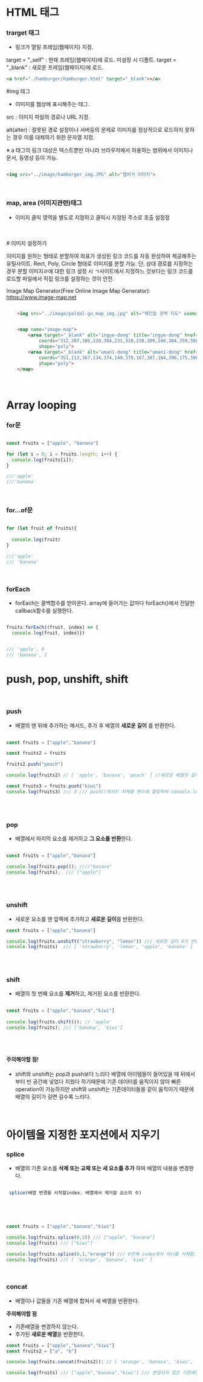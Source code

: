# HTML 태그

### trarget 태그

- 링크가 열릴 프레임(웹페이지) 지정.

target = "_self" : 현재 프레임(웹페이지)에 로드. 미설정 시 디폴트.
target = "_blank" : 새로운 프레임(웹페이지)에 로드.

```html
<a href="./hamburger/hamburger.html" target="_blank"></a>
```

#img 태그

- 이미지를 웹상에 표시해주는 태그.

src : 이미지 파일의 경로나 URL 지정.

alt(alter) : 잘못된 경로 설정이나 서버등의 문제로 이미지를 정상적으로 로드하지 못하는
경우 이를 대체하기 위한 문자열 지정.

※ a 태그의 링크 대상은 텍스트뿐만 아니라 브라우저에서 허용하는 범위에서 이미지나 문서, 동영상 등이 가능.

```html

<img src="../image/hamburger_img.JPG" alt="햄버거 이미지">
``` 

<br>


### map, area (이미지관련)태그

- 이미지 클릭 영역을 별도로 지정하고 클릭시 지정된 주소로 호출 설정정

<br>


<br>
# 이미지 설정하기

이미지를 원하는 형태로 분할하여 좌표가 생성된 링크 코드를 자동 완성하여 제공해주는 유틸사이트. Rect, Poly, Circle 형태로 이미지를 분할 가능.
단, 상대 경로를 지정하는 경우 분할 이미지ㄹ에 대한 링크 설정 시 ㄱ사이트에서 지정하느 것보다는 링크 코드를 로드할 파일에서 직접 링크를 설정하는 것이 안전.

Image Map Generator(Free Online Image Map Generator): https://www.image-map.net

```html

    <img src="../image/paldal-gu_map_img.jpg" alt="체인점 권역 지도" usemap="#image-map">


    <map name="image-map">
        <area target="_blank" alt="ingye-dong" title="ingye-dong" href="../chain_store/ingye-dong_chain.html"
            coords="312,207,306,220,304,231,310,238,309,246,304,259,308,272,314,283,319,286,383,304,391,309,385,318,382,328,392,337,412,349,421,337,430,321,432,308,442,299,442,284,405,272,405,260,422,254,428,244,425,232,430,226,417,214,425,206,432,204,439,210,445,208,420,196,399,189,385,185"
            shape="poly">
        <area target="_blank" alt="uman1-dong" title="uman1-dong" href="../chain_store/uman1-dong_chain.html"
            coords="351,112,367,134,374,149,379,167,387,184,396,175,396,158,410,148,427,142,438,133,443,141,451,147,471,132,478,122,471,109,463,98,452,84,433,78,414,74,394,86,376,88"
            shape="poly">
    </map>

```

<br>

# Array looping

### for문

```js

const fruits = ["apple", "banana"]

for (let i = 0; i < fruits.length; i++) {
  console.log(fruits[i]);
}

///'apple'
///'banana'

```

<br>


### for...of문

```js

for (let fruit of fruits){
  
  console.log(fruit)
}

///'apple'
/// 'banana'

```


<br>


### forEach

- forEach는 콜백함수를 받아온다. array에 들어가는 값마다 forEach()에서 전달한 callback함수를 실행한다.


```js

fruits.forEach((fruit, index) => {
  console.log(fruit, index)})


/// 'apple', 0
/// 'banana', 1

```

# push, pop, unshift, shift 

<Br>
  

### push 
  
- 배열의 맨 뒤에 추가하는 메서드, 추가 후  배열의 **새로운 길이** 를 반환한다.  

```js
  
const fruits = ["apple","banana"]

const fruits2 = fruits

fruits2.push("peach")

console.log(fruits2) // [ 'apple', 'banana', 'peach' ] //새로운 배열의 길이가 아니라 추가된 배열이 나온다.

const fruits3 = fruits.push("kiwi")
console.log(fruits3) /// 3 /// push()메서드 자체를 변수에 할당하여 console.log를 호출하면 길이가 나온다. 
  
 ```
  
  <br>
  
### pop
- 배열에서 마지막 요소를 제거하고 **그 요소를 반환**한다.
  
```js
  
const fruits = ["apple","banana"]

console.log(fruits.pop()); ////"banana" 
console.log(fruits);  /// ["apple"]
  
```

<br>
  
### unshift 
- 새로운 요소를 맨 앞쪽에 추가하고 **새로운 길이**를 반환한다.
  
 ```js
 const fruits = ["apple","banana"]

 console.log(fruits.unshift("strawberry", "lemon")) /// 새로운 길이 4가 반환된다. 
 console.log(fruits)  /// [ 'strawberry', 'lemon', 'apple', 'banana' ]
  
  ```
  
  <br>
  
 ### shift
 -  배열의 첫 번째 요소를 **제거**하고, 제거된 요소를 반환한다.
  
  
 ```js
  
 const fruits = ["apple","banana","kiwi"]
  
console.log(fruits.shift()); // 'apple'
console.log(fruits); /// ['banana', 'kiwi']
  
 ```
  
  
  <br>
  
 #### 주의해야할 점! 
  
 - shift와 unshift는 pop과 push보다 느리다 
  배열에 아이템들이 들어있을 때 뒤에서부터 빈 공간에 넣었다 지웠다 하기때문에 기존 데이터를 움직이지 않아 빠른 operation이 가능하지만
  shift와 unshift는 기존데이터들을 같이 움직이기 때문에 배열의 길이가 길면 길수록 느리다.
  
  
 <br>
  
  
  
  # 아이템을 지정한 포지션에서 지우기 
  
  ### splice
  
  - 배열의 기존 요소를 **삭제 또는 교체 또는 새 요소를 추가** 하여 배열의 내용을 변경한다.
  
 ```js
  
  splice(배열 변경을 시작할index, 배열에서 제거할 요소의 수)
  
  ```
  
  <br>
  
  ```js
  
const fruits = ["apple","banana","kiwi"]
  
console.log(fruits.splice(0,2)) /// ["apple", "banana"]
console.log(fruits) /// ["kiwi"]

console.log(fruits.splice(0,1,"orange")) /// 0번째 index에서 하나를 삭제함. ["apple"] 삭제되는 값, 그리고 그 자리에 "orrange"추가
console.log(fruits) /// [ 'orange', 'banana', 'kiwi' ]
  
  ```
  
  
  <br>
  
  ### concat
 - 배열이나 값들을 기존 배열에 합쳐서 새 배열을 반환한다.
 
  **주의해야할 점**
  
  - 기존배열을 변경하지 않는다.
  - 추가된 **새로운 배열**을 반환한다. 
  
  
  ```js
  const fruits = ["apple","banana","kiwi"]
  const fruits2 = ["a", "b"]
  
  console.log(fruits.concat(fruits2)); // [ 'orange', 'banana', 'kiwi', 'a', 'b' ]  //새로운 배열 반환!
 
  console.log(fruits) /// ["apple","banana","kiwi"] /// 변경되지 않은 기존배열
  
  ```
  
  
  
